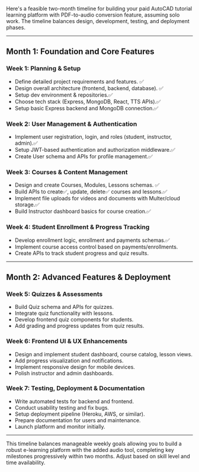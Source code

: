 

Here's a feasible two-month timeline for building your paid AutoCAD tutorial learning platform with PDF-to-audio conversion feature, assuming solo work. The timeline balances design, development, testing, and deployment phases.

***

## Month 1: Foundation and Core Features

### Week 1: Planning & Setup
- Define detailed project requirements and features. ✅
- Design overall architecture (frontend, backend, database). ✅
- Setup dev environment & repositories.✅
- Choose tech stack (Express, MongoDB, React, TTS APIs).✅
- Setup basic Express backend and MongoDB connection.✅

### Week 2: User Management & Authentication
- Implement user registration, login, and roles (student, instructor, admin).✅
- Setup JWT-based authentication and authorization middleware.✅
- Create User schema and APIs for profile management.✅

### Week 3: Courses & Content Management
- Design and create Courses, Modules, Lessons schemas. ✅
- Build APIs to create✅, update, delete✅ courses and lessons.✅
- Implement file uploads for videos and documents with Multer/cloud storage.✅
- Build Instructor dashboard basics for course creation.✅

### Week 4: Student Enrollment & Progress Tracking
- Develop enrollment logic, enrollment and payments schemas.✅
- Implement course access control based on payments/enrollments.
- Create APIs to track student progress and quiz results.

***

## Month 2: Advanced Features & Deployment

### Week 5: Quizzes & Assessments
- Build Quiz schema and APIs for quizzes.
- Integrate quiz functionality with lessons.
- Develop frontend quiz components for students.
- Add grading and progress updates from quiz results.

### Week 6: Frontend UI & UX Enhancements
- Design and implement student dashboard, course catalog, lesson views.
- Add progress visualization and notifications.
- Implement responsive design for mobile devices.
- Polish instructor and admin dashboards.

### Week 7: Testing, Deployment & Documentation
- Write automated tests for backend and frontend.
- Conduct usability testing and fix bugs.
- Setup deployment pipeline (Heroku, AWS, or similar).
- Prepare documentation for users and maintenance.
- Launch platform and monitor initially.

***

This timeline balances manageable weekly goals allowing you to build a robust e-learning platform with the added audio tool, completing key milestones progressively within two months. Adjust based on skill level and time availability.

